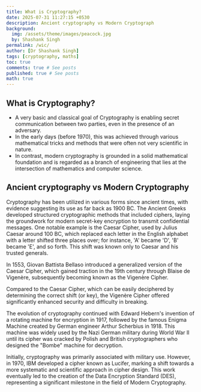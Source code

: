 ```yaml
---
title: What is Cryptography?
date: 2025-07-31 11:27:15 +0530
description: Ancient cryptography vs Modern Cryptograph
background: 
  img: /assets/theme/images/peacock.jpg
  by: Shashank Singh
permalink: /wic/
author: [Dr Shashank Singh]
tags: [cryptography, maths]
toc: true
comments: true # See posts
published: true # See posts
math: true
---
```


## What is Cryptography?


- A very basic and classical goal of Cryptography is enabling secret communication between two parties, even in the presence of an adversary.
- In the early days (before 1970), this was achieved through various mathematical tricks and methods that were often not very scientific in nature.
- In contrast, modern cryptography is grounded in a solid mathematical foundation and is regarded as a branch of engineering that lies at the intersection of mathematics and computer science.

## Ancient cryptography vs Modern Cryptography

Cryptography has been utilized in various forms since ancient times, with evidence suggesting 
its use as far back as 1900 BC. The Ancient Greeks developed structured cryptographic methods
 that included ciphers, laying the groundwork for modern secret-key encryption to transmit 
 confidential messages. One notable example is the Caesar Cipher, used by Julius Caesar around 
 100 BC, which replaced each letter in the English alphabet with a letter shifted three places 
 over; for instance, 'A' became 'D', 'B' became 'E', and so forth. This shift was known only 
 to Caesar and his trusted generals.

In 1553, Giovan Battista Bellaso introduced a generalized version of the Caesar Cipher, which 
gained traction in the 19th century through Blaise de Vigenère, subsequently becoming known as
 the Vigenère Cipher.

Compared to the Caesar Cipher, which can be easily deciphered by determining the correct 
shift (or key), the Vigenère Cipher offered significantly enhanced security and difficulty in breaking.

The evolution of cryptography continued with Edward Hebern's invention of a rotating machine
 for encryption in 1917, followed by the famous Enigma Machine created by German engineer Arthur 
 Scherbius in 1918. This machine was widely used by the Nazi German military during World War 
 II until its cipher was cracked by Polish and British cryptographers who designed the "Bombe"
  machine for decryption.

Initially, cryptography was primarily associated with military use. However, in 1970, IBM developed 
a cipher known as Lucifer, marking a shift towards a more systematic and scientific approach in
 cipher design. This work eventually led to the creation of the Data Encryption Standard (DES), 
 representing a significant milestone in the field of Modern Cryptography.